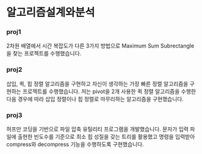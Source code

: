 # 알고리즘설계와분석
### proj1
2차원 배열에서 시간 복잡도가 다른 3가지 방법으로 Maximum Sum Subrectangle을 찾는 프로젝트를 수행했습니다.
### proj2
삽입, 퀵, 힙 정렬 알고리즘을 구현하고 자신이 생각하는 가장 빠른 정렬 알고리즘을 구현하는 프로젝트를 수행했습니다. 저는 pivot을 2개 사용한 퀵 정렬 알고리즘을 수행한 다음 경우에 따라 삽입 정렬이나 힙 정렬로 마무리하는 알고리즘을 구현했습니다.
### proj3
허프만 코딩을 기반으로 파일 압축 유틸리티 프로그램을 개발했습니다. 문자가 입력 파일에 출현한 빈도수를 기준으로 최소 힙 성질을 갖는 트리를 활용했고 명령을 입력받아 compress와 decompress 기능을 수행하도록 구현했습니다.
